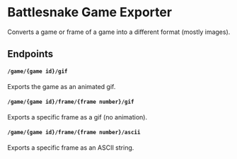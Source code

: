 # Battlesnake Game Exporter

Converts a game or frame of a game into a different format (mostly images).

## Endpoints

#### `/game/{game id}/gif`

Exports the game as an animated gif.

#### `/game/{game id}/frame/{frame number}/gif`

Exports a specific frame as a gif (no animation).

#### `/game/{game id}/frame/{frame number}/ascii`

Exports a specific frame as an ASCII string.
